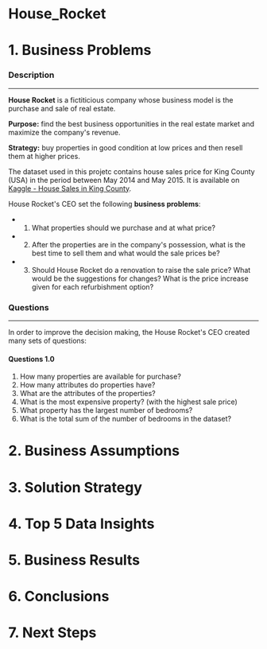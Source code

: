 # House_Rocket

# 1. Business Problems

### Description
---
**House Rocket** is a fictiticious company whose business model is the purchase and sale of real estate.

**Purpose:** find the best business opportunities in the real estate market and maximize the company's revenue. 

**Strategy:** buy properties in good condition at low prices and then resell them at higher prices. 

The dataset used in this projetc contains house sales price for King County (USA) in the period between May 2014 and May 2015. It is available on [Kaggle - House Sales in King County](https://www.kaggle.com/harlfoxem/housesalesprediction). 

House Rocket's CEO set the following **business problems**:
- 1. What properties should we purchase and at what price?
- 2. After the properties are in the company's possession, what is the best time to sell them and what would the sale prices be?
- 3. Should House Rocket do a renovation to raise the sale price? What would be the suggestions for changes? What is the price increase given for each refurbishment option?

### Questions
---
In order to improve the decision making, the House Rocket's CEO created many sets of questions:

#### Questions 1.0

1. How many properties are available for purchase?
2. How many attributes do properties have?
3. What are the attributes of the properties?
4. What is the most expensive property? (with the highest sale price)
5. What property has the largest number of bedrooms?
6. What is the total sum of the number of bedrooms in the dataset?

# 2. Business Assumptions

# 3. Solution Strategy

# 4. Top 5 Data Insights

# 5. Business Results

# 6. Conclusions 

# 7. Next Steps
